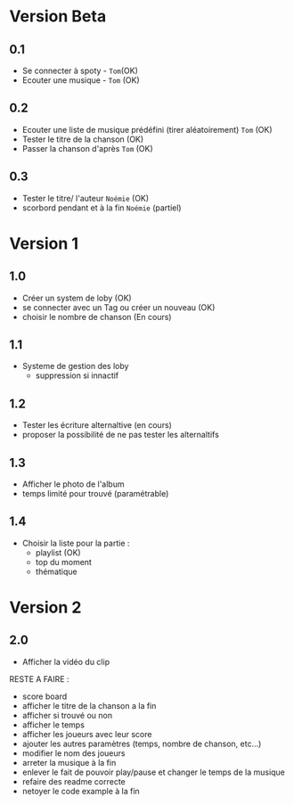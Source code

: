 # Version Beta
 ## 0.1
 - Se connecter à spoty - `Tom`(OK)
 - Ecouter une musique - `Tom` (OK)
 ## 0.2
 - Ecouter une liste de musique prédéfini (tirer aléatoirement) `Tom` (OK)
 - Tester le titre de la chanson (OK)
 - Passer la chanson d'après `Tom` (OK)
 ## 0.3
 - Tester le titre/ l'auteur `Noémie` (OK)
 - scorbord pendant et à la fin `Noémie` (partiel)
# Version 1
## 1.0
 - Créer un system de loby (OK)
 - se connecter avec un Tag ou créer un nouveau (OK)
 - choisir le nombre de chanson (En cours)
## 1.1
 - Systeme de gestion des loby
   - suppression si innactif
## 1.2
 - Tester les écriture alternaltive (en cours)
 - proposer la possibilité de ne pas tester les alternaltifs
## 1.3
 - Afficher le photo de l'album
 - temps limité pour trouvé (paramétrable)
## 1.4
 - Choisir la liste pour la partie :
    - playlist (OK)
    - top du moment
    - thématique
# Version 2
## 2.0
 - Afficher la vidéo du clip



 RESTE A FAIRE :
 - score board
 - afficher le titre de la chanson a la fin
 - afficher si trouvé ou non
 - afficher le temps
 - afficher les joueurs avec leur score
 - ajouter les autres paramètres (temps, nombre de chanson, etc...)
 - modifier le nom des joueurs
 - arreter la musique à la fin
 - enlever le fait de pouvoir play/pause et changer le temps de la musique
 - refaire des readme correcte
 - netoyer le code example à la fin